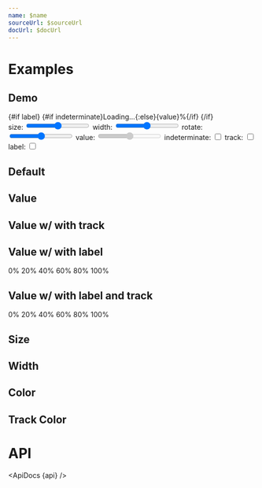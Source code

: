 ```yaml
---
name: $name
sourceUrl: $sourceUrl
docUrl: $docUrl
---
```


<script>
  import api from '$lib/components/CircularProgress.svelte?raw&sveld';
  import ApiDocs from '$lib/components/ApiDocs.svelte';

  import CircularProgress from '$lib/components/CircularProgress.svelte';
  // import LinearProgress from '$lib/components/LinearProgress.svelte';
  import Preview from '$lib/components/Preview.svelte';
  import Stack from '$lib/components/Stack.svelte';

  let value = 50;
  let size = 40;
  let width = 4;
  let rotate = 0;
  let track = false;
  let indeterminate = true;
  let label = false;
</script>

# Examples

## Demo

<div class="border border-black/20 rounded bg-white ">
  <Stack horizontal template="1fr auto" items="center" justifyItems="center">
      <CircularProgress
        value={indeterminate ? null : value}
        {size}
        {width}
        {rotate}
        {track}
      >
        {#if label}
          <span class="text-black/50 text-xs">
            {#if indeterminate}Loading...{:else}{value}%{/if}
          </span>
        {/if}
      </CircularProgress>
    <div class="bg-black/5 border-l border-black/20 p-4">
      <label class="block">
        size:
        <input type="range" min={0} max={120} bind:value={size} />
      </label>
      <label class="block">
        width:
        <input type="range" min={0} max={20} bind:value={width} />
      </label>
      <label class="block">
        rotate:
        <input type="range" min={0} max={360} bind:value={rotate} />
      </label>
      <label class="block">
        value:
        <input type="range" min={0} max={100} bind:value disabled={indeterminate} />
      </label>
      <label class="block">
        indeterminate:
        <input type="checkbox" bind:checked={indeterminate} />
      </label>
      <label class="block">
        track:
        <input type="checkbox" bind:checked={track} />
      </label>
      <label class="block">
        label:
        <input type="checkbox" bind:checked={label} />
      </label>
    </div>
  </Stack>
</div>

## Default

  <Preview>
    <CircularProgress />
  </Preview>

## Value

  <Preview>
    <Stack horizontal justify="start" gap={32}>
      <CircularProgress value={0} />
      <CircularProgress value={20} />
      <CircularProgress value={40} />
      <CircularProgress value={60} />
      <CircularProgress value={80} />
      <CircularProgress value={100} />
    </Stack>
  </Preview>

## Value w/ with track

<Preview>
<Stack horizontal justify="start" gap={32}>
<CircularProgress value={0} track />
<CircularProgress value={20} track />
<CircularProgress value={40} track />
<CircularProgress value={60} track />
<CircularProgress value={80} track />
<CircularProgress value={100} track />
</Stack>
</Preview>

## Value w/ with label

<Preview>
<Stack horizontal justify="start" gap={32}>
<CircularProgress value={0}>
<span class="text-black/50 text-xs">0%</span>
</CircularProgress>
<CircularProgress value={20}>
<span class="text-black/50 text-xs">20%</span>
</CircularProgress>
<CircularProgress value={40}>
<span class="text-black/50 text-xs">40%</span>
</CircularProgress>
<CircularProgress value={60}>
<span class="text-black/50 text-xs">60%</span>
</CircularProgress>
<CircularProgress value={80}>
<span class="text-black/50 text-xs">80%</span>
</CircularProgress>
<CircularProgress value={100}>
<span class="text-black/50 text-xs">100%</span>
</CircularProgress>
</Stack>
</Preview>

## Value w/ with label and track

<Preview>
  <Stack horizontal justify="start" gap={32}>
    <CircularProgress value={0} track>
      <span class="text-black/50 text-xs">0%</span>
    </CircularProgress>
    <CircularProgress value={20} track>
      <span class="text-black/50 text-xs">20%</span>
    </CircularProgress>
    <CircularProgress value={40} track>
      <span class="text-black/50 text-xs">40%</span>
    </CircularProgress>
    <CircularProgress value={60} track>
      <span class="text-black/50 text-xs">60%</span>
    </CircularProgress>
    <CircularProgress value={80} track>
      <span class="text-black/50 text-xs">80%</span>
    </CircularProgress>
    <CircularProgress value={100} track>
      <span class="text-black/50 text-xs">100%</span>
    </CircularProgress>
  </Stack>
</Preview>

## Size

<Preview>
  <Stack horizontal justify="start" gap={32}>
    <CircularProgress size={20} />
    <CircularProgress />
    <CircularProgress size={100} />
  </Stack>
</Preview>

## Width

<Preview>
  <Stack horizontal justify="start" gap={32}>
    <CircularProgress width={1} />
    <CircularProgress width={2} />
    <CircularProgress />
    <CircularProgress width={10} />
  </Stack>
</Preview>

## Color

<Preview>
  <Stack horizontal justify="start" gap={32}>
    <CircularProgress class="text-blue-500" />
    <CircularProgress class="text-red-500" />
    <CircularProgress class="text-purple-500" />
    <CircularProgress class="text-green-500" />
    <CircularProgress class="text-orange-500" />
  </Stack>
</Preview>

## Track Color

<Preview>
  <Stack horizontal justify="start" gap={32}>
    <CircularProgress
      class="text-blue-500 [--track-color:theme(colors.blue.100)]"
      track
    />
    <CircularProgress
      class="text-red-500 [--track-color:theme(colors.red.100)]"
      track
    />
    <CircularProgress
      class="text-purple-500 [--track-color:theme(colors.purple.100)]"
      track
    />
    <CircularProgress
      class="text-green-500 [--track-color:theme(colors.green.100)]"
      track
    />
    <CircularProgress
      class="text-orange-500 [--track-color:theme(colors.orange.100)]"
      track
    />
  </Stack>
</Preview>

# API

<ApiDocs {api} />
